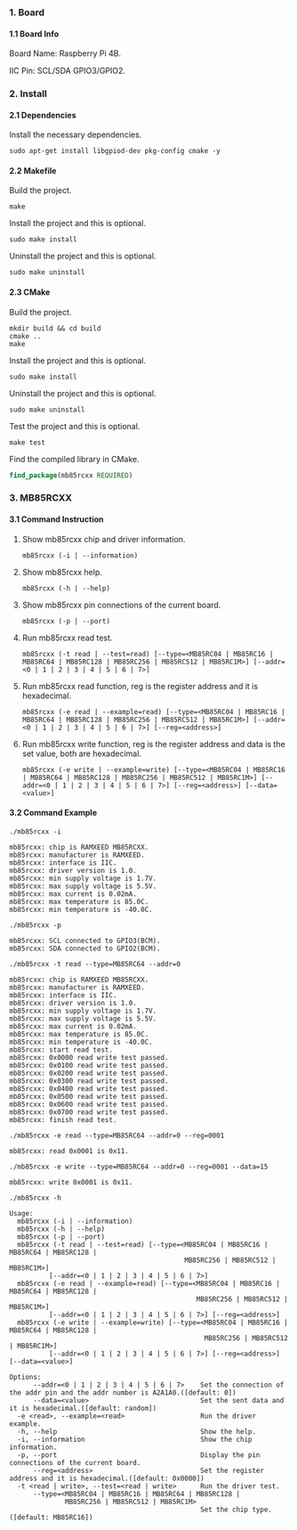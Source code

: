 ### 1. Board

#### 1.1 Board Info

Board Name: Raspberry Pi 4B.

IIC Pin: SCL/SDA GPIO3/GPIO2.

### 2. Install

#### 2.1 Dependencies

Install the necessary dependencies.

```shell
sudo apt-get install libgpiod-dev pkg-config cmake -y
```

#### 2.2 Makefile

Build the project.

```shell
make
```

Install the project and this is optional.

```shell
sudo make install
```

Uninstall the project and this is optional.

```shell
sudo make uninstall
```

#### 2.3 CMake

Build the project.

```shell
mkdir build && cd build 
cmake .. 
make
```

Install the project and this is optional.

```shell
sudo make install
```

Uninstall the project and this is optional.

```shell
sudo make uninstall
```

Test the project and this is optional.

```shell
make test
```

Find the compiled library in CMake. 

```cmake
find_package(mb85rcxx REQUIRED)
```

### 3. MB85RCXX

#### 3.1 Command Instruction

1. Show mb85rcxx chip and driver information.

   ```shell
   mb85rcxx (-i | --information)
   ```

2. Show mb85rcxx help.

   ```shell
   mb85rcxx (-h | --help)
   ```

3. Show mb85rcxx pin connections of the current board.

   ```shell
   mb85rcxx (-p | --port)
   ```

4. Run mb85rcxx read test.

   ```shell
   mb85rcxx (-t read | --test=read) [--type=<MB85RC04 | MB85RC16 | MB85RC64 | MB85RC128 | MB85RC256 | MB85RC512 | MB85RC1M>] [--addr=<0 | 1 | 2 | 3 | 4 | 5 | 6 | 7>]
   ```

5. Run mb85rcxx read function, reg is the register address and it is hexadecimal.

   ```shell
   mb85rcxx (-e read | --example=read) [--type=<MB85RC04 | MB85RC16 | MB85RC64 | MB85RC128 | MB85RC256 | MB85RC512 | MB85RC1M>] [--addr=<0 | 1 | 2 | 3 | 4 | 5 | 6 | 7>] [--reg=<address>]
   ```

6. Run mb85rcxx write function, reg is the register address and data is the set value, both are hexadecimal.

   ```shell
   mb85rcxx (-e write | --example=write) [--type=<MB85RC04 | MB85RC16 | MB85RC64 | MB85RC128 | MB85RC256 | MB85RC512 | MB85RC1M>] [--addr=<0 | 1 | 2 | 3 | 4 | 5 | 6 | 7>] [--reg=<address>] [--data=<value>]
   ```

#### 3.2 Command Example

```shell
./mb85rcxx -i

mb85rcxx: chip is RAMXEED MB85RCXX.
mb85rcxx: manufacturer is RAMXEED.
mb85rcxx: interface is IIC.
mb85rcxx: driver version is 1.0.
mb85rcxx: min supply voltage is 1.7V.
mb85rcxx: max supply voltage is 5.5V.
mb85rcxx: max current is 0.02mA.
mb85rcxx: max temperature is 85.0C.
mb85rcxx: min temperature is -40.0C.
```

```shell
./mb85rcxx -p

mb85rcxx: SCL connected to GPIO3(BCM).
mb85rcxx: SDA connected to GPIO2(BCM).
```

```shell
./mb85rcxx -t read --type=MB85RC64 --addr=0

mb85rcxx: chip is RAMXEED MB85RCXX.
mb85rcxx: manufacturer is RAMXEED.
mb85rcxx: interface is IIC.
mb85rcxx: driver version is 1.0.
mb85rcxx: min supply voltage is 1.7V.
mb85rcxx: max supply voltage is 5.5V.
mb85rcxx: max current is 0.02mA.
mb85rcxx: max temperature is 85.0C.
mb85rcxx: min temperature is -40.0C.
mb85rcxx: start read test.
mb85rcxx: 0x0000 read write test passed.
mb85rcxx: 0x0100 read write test passed.
mb85rcxx: 0x0200 read write test passed.
mb85rcxx: 0x0300 read write test passed.
mb85rcxx: 0x0400 read write test passed.
mb85rcxx: 0x0500 read write test passed.
mb85rcxx: 0x0600 read write test passed.
mb85rcxx: 0x0700 read write test passed.
mb85rcxx: finish read test.
```

```shell
./mb85rcxx -e read --type=MB85RC64 --addr=0 --reg=0001

mb85rcxx: read 0x0001 is 0x11.
```

```shell
./mb85rcxx -e write --type=MB85RC64 --addr=0 --reg=0001 --data=15

mb85rcxx: write 0x0001 is 0x11.
```

```shell
./mb85rcxx -h

Usage:
  mb85rcxx (-i | --information)
  mb85rcxx (-h | --help)
  mb85rcxx (-p | --port)
  mb85rcxx (-t read | --test=read) [--type=<MB85RC04 | MB85RC16 | MB85RC64 | MB85RC128 |
                                            MB85RC256 | MB85RC512 | MB85RC1M>]
          [--addr=<0 | 1 | 2 | 3 | 4 | 5 | 6 | 7>]
  mb85rcxx (-e read | --example=read) [--type=<MB85RC04 | MB85RC16 | MB85RC64 | MB85RC128 |
                                               MB85RC256 | MB85RC512 | MB85RC1M>]
          [--addr=<0 | 1 | 2 | 3 | 4 | 5 | 6 | 7>] [--reg=<address>]
  mb85rcxx (-e write | --example=write) [--type=<MB85RC04 | MB85RC16 | MB85RC64 | MB85RC128 |
                                                 MB85RC256 | MB85RC512 | MB85RC1M>]
          [--addr=<0 | 1 | 2 | 3 | 4 | 5 | 6 | 7>] [--reg=<address>] [--data=<value>]

Options:
      --addr=<0 | 1 | 2 | 3 | 4 | 5 | 6 | 7>    Set the connection of the addr pin and the addr number is A2A1A0.([default: 0])
      --data=<value>                            Set the sent data and it is hexadecimal.([default: random])
  -e <read>, --example=<read>                   Run the driver example.
  -h, --help                                    Show the help.
  -i, --information                             Show the chip information.
  -p, --port                                    Display the pin connections of the current board.
      --reg=<address>                           Set the register address and it is hexadecimal.([default: 0x0000])
  -t <read | write>, --test=<read | write>      Run the driver test.
      --type=<MB85RC04 | MB85RC16 | MB85RC64 | MB85RC128 |
              MB85RC256 | MB85RC512 | MB85RC1M>
                                                Set the chip type.([default: MB85RC16])
```
